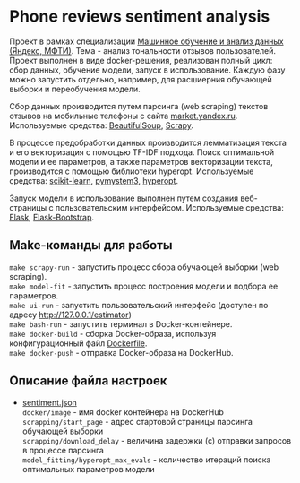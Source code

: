 # Phone reviews sentiment analysis

Проект в рамках специализации [Машинное обучение и анализ данных (Яндекс, МФТИ)](https://www.coursera.org/specializations/machine-learning-data-analysis). Тема - анализ тональности отзывов пользователей. Проект выполнен в виде docker-решения, реализован полный цикл: сбор данных, обучение модели, запуск в использование. Каждую фазу можно запустить отдельно, например, для расшиерния обучающей выборки и переобучения модели.

Сбор данных производится путем парсинга (web scraping) текстов отзывов на мобильные телефоны с сайта [market.yandex.ru](https://market.yandex.ru/). Используемые средства: [BeautifulSoup](https://www.crummy.com/software/BeautifulSoup/bs4/doc/), [Scrapy](https://scrapy.org/).

В процессе предобработки данных производится лемматизация текста и его векторизация с помощью TF-IDF подхода. Поиск оптимальной модели и ее параметров, а также параметров векторизации текста, производится с помощью библиотеки hyperopt. Используемые средства: [scikit-learn](https://scikit-learn.org/stable/), [pymystem3](https://github.com/nlpub/pymystem3), [hyperopt](https://github.com/hyperopt/hyperopt).

Запуск модели в использование выполнен путем создания веб-страницы с пользовательским интерфейсом. Используемые средства: [Flask](http://flask.pocoo.org/), [Flask-Bootstrap](https://pythonhosted.org/Flask-Bootstrap/).

## Make-команды для работы

`make scrapy-run` - запустить процесс сбора обучающей выборки (web scraping).<br>
`make model-fit` - запустить процесс построения модели и подбора ее параметров.<br>
`make ui-run` - запустить пользовательский интерфейс (доступен по адресу http://127.0.0.1/estimator)<br>
`make bash-run` - запустить терминал в Docker-контейнере.<br>
`make docker-build` - сборка Docker-образа, используя конфигурационный файл [Dockerfile](./Dockerfile).<br>
`make docker-push` - отправка Docker-образа на DockerHub.<br>

## Описание файла настроек

* [sentiment.json](./settings/sentiment.json)<br>
`docker/image` - имя docker контейнера на DockerHub<br>
`scrapping/start_page` - адрес стартовой страницы парсинга обучающей выборки<br>
`scrapping/download_delay` - величина задержки (с) отправки запросов в процессе парсинга<br>
`model_fitting/hyperopt_max_evals` - количество итераций поиска оптимальных параметров модели<br>
